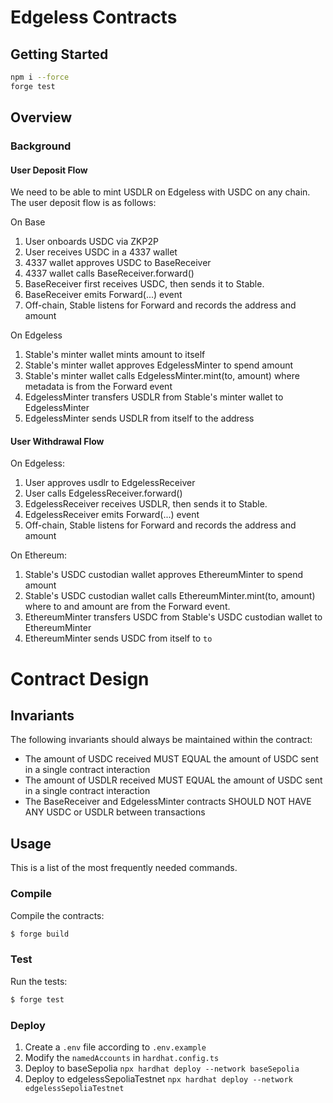 # Edgeless Contracts

## Getting Started

```sh
npm i --force
forge test
```
## Overview

### Background

#### User Deposit Flow
We need to be able to mint USDLR on Edgeless with USDC on any chain. The user deposit flow is as follows:

On Base
1. User onboards USDC via ZKP2P
2. User receives USDC in a 4337 wallet
3. 4337 wallet approves USDC to BaseReceiver
4. 4337 wallet calls BaseReceiver.forward()
5. BaseReceiver first receives USDC, then sends it to Stable.
6. BaseReceiver emits Forward(...) event
7. Off-chain, Stable listens for Forward and records the address and amount

On Edgeless
1. Stable's minter wallet mints amount to itself
2. Stable's minter wallet approves EdgelessMinter to spend amount
3. Stable's minter wallet calls EdgelessMinter.mint(to, amount) where metadata is from the Forward event
4. EdgelessMinter transfers USDLR from Stable's minter wallet to EdgelessMinter
5. EdgelessMinter sends USDLR from itself to the address

#### User Withdrawal Flow

On Edgeless:
1. User approves usdlr to EdgelessReceiver
2. User calls EdgelessReceiver.forward()
3. EdgelessReceiver receives USDLR, then sends it to Stable.
4. EdgelessReceiver emits Forward(...) event
5. Off-chain, Stable listens for Forward and records the address and amount

On Ethereum:
1. Stable's USDC custodian wallet approves EthereumMinter to spend amount
2. Stable's USDC custodian wallet calls EthereumMinter.mint(to, amount) where to and amount are from the Forward event.
3. EthereumMinter transfers USDC from Stable's USDC custodian wallet to EthereumMinter
4. EthereumMinter sends USDC from itself to `to`

# Contract Design

## Invariants

The following invariants should always be maintained within the contract:

- The amount of USDC received MUST EQUAL the amount of USDC sent in a single contract interaction
- The amount of USDLR received MUST EQUAL the amount of USDC sent in a single contract interaction
- The BaseReceiver and EdgelessMinter contracts SHOULD NOT HAVE ANY USDC or USDLR between transactions

## Usage

This is a list of the most frequently needed commands.

### Compile

Compile the contracts:

```sh
$ forge build
```

### Test

Run the tests:

```sh
$ forge test
```

### Deploy
1. Create a `.env` file according to `.env.example`
2. Modify the `namedAccounts` in `hardhat.config.ts`
3. Deploy to baseSepolia
`npx hardhat deploy --network baseSepolia`
4. Deploy to edgelessSepoliaTestnet
`npx hardhat deploy --network edgelessSepoliaTestnet`
